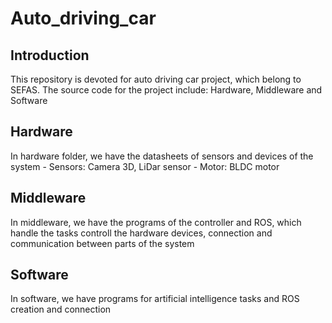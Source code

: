 # Auto_driving_car
## Introduction
This repository is devoted for auto driving car project, which belong to SEFAS.
The source code for the project include: Hardware, Middleware and Software<br>

## Hardware
In hardware folder, we have the datasheets of sensors and devices of the system
    - Sensors: Camera 3D, LiDar sensor
    - Motor: BLDC motor
<br>

## Middleware
In middleware, we have the programs of the controller and ROS, which handle the tasks controll the hardware devices, connection and communication between parts of the system
<br>

## Software
In software, we have programs for artificial intelligence tasks and ROS creation and connection
<br>
